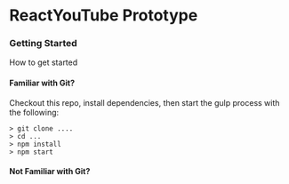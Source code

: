 # ReactYouTube Prototype

### Getting Started

How to get started

#### Familiar with Git?
Checkout this repo, install dependencies, then start the gulp process with the following:

```
> git clone ....
> cd ...
> npm install
> npm start
```

#### Not Familiar with Git?